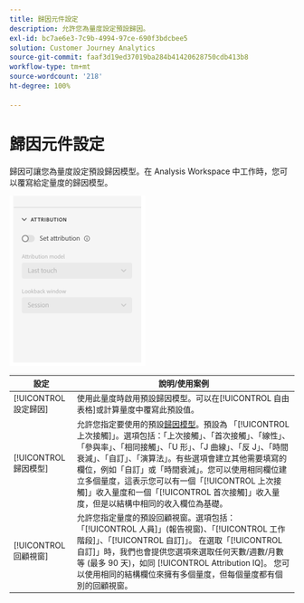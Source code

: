 ```yaml
---
title: 歸因元件設定
description: 允許您為量度設定預設歸因。
exl-id: bc7ae6e3-7c9b-4994-97ce-690f3bdcbee5
solution: Customer Journey Analytics
source-git-commit: faaf3d19ed37019ba284b41420628750cdb413b8
workflow-type: tm+mt
source-wordcount: '218'
ht-degree: 100%

---
```


# 歸因元件設定

歸因可讓您為量度設定預設歸因模型。在 Analysis Workspace 中工作時，您可以覆寫給定量度的歸因模型。

![歸因](../assets/attribution-settings.png)

| 設定 | 說明/使用案例 |
| --- | --- |
| [!UICONTROL 設定歸因] | 使用此量度時啟用預設歸因模型。可以在[!UICONTROL 自由表格]或計算量度中覆寫此預設值。 |
| [!UICONTROL 歸因模型] | 允許您指定要使用的預設[歸因模型](/help/analysis-workspace/attribution/models.md)。預設為 「[!UICONTROL 上次接觸]」。選項包括：「上次接觸」、「首次接觸」、「線性」、「參與率」、「相同接觸」、「U 形」、「J 曲線」、「反 J」、「時間衰減」、「自訂」、「演算法」。有些選項會建立其他需要填寫的欄位，例如「自訂」或「時間衰減」。您可以使用相同欄位建立多個量度，這表示您可以有一個「[!UICONTROL 上次接觸]」收入量度和一個「[!UICONTROL 首次接觸]」收入量度，但是以結構中相同的收入欄位為基礎。 |
| [!UICONTROL 回顧視窗] | 允許您指定量度的預設回顧視窗。選項包括：「[!UICONTROL 人員]」(報告視窗)、「[!UICONTROL 工作階段]」、「[!UICONTROL 自訂]」。 在選取「[!UICONTROL 自訂]」時，我們也會提供您選項來選取任何天數/週數/月數等 (最多 90 天)，如同 [!UICONTROL Attribution IQ]。 您可以使用相同的結構欄位來擁有多個量度，但每個量度都有個別的回顧視窗。 |
